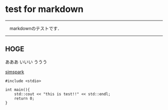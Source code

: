# test for markdown  
---  
  
　markdownのテストです．

---  
## HOGE  
  

あああ
いいい
ううう

[simspark](http://simspark.sourceforge.net/wiki/index.php/Main_Page)

    #include <stdio>
    
    int main(){
        std::cout << "this is test!!" << std::endl;
        return 0;
    }
